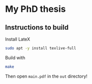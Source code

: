 # My PhD thesis


## Instructions to build
Install LateX
```bash
sudo apt -y install texlive-full
```

Build with 
```bash
make
```

Then open `main.pdf` in the `out` directory!
